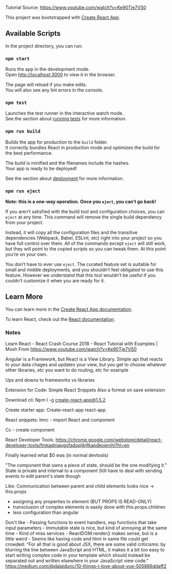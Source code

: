 Tutorial Source:
https://www.youtube.com/watch?v=Ke90Tje7VS0

This project was bootstrapped with [Create React App](https://github.com/facebook/create-react-app).

## Available Scripts

In the project directory, you can run:

### `npm start`

Runs the app in the development mode.<br>
Open [http://localhost:3000](http://localhost:3000) to view it in the browser.

The page will reload if you make edits.<br>
You will also see any lint errors in the console.

### `npm test`

Launches the test runner in the interactive watch mode.<br>
See the section about [running tests](https://facebook.github.io/create-react-app/docs/running-tests) for more information.

### `npm run build`

Builds the app for production to the `build` folder.<br>
It correctly bundles React in production mode and optimizes the build for the best performance.

The build is minified and the filenames include the hashes.<br>
Your app is ready to be deployed!

See the section about [deployment](https://facebook.github.io/create-react-app/docs/deployment) for more information.

### `npm run eject`

**Note: this is a one-way operation. Once you `eject`, you can’t go back!**

If you aren’t satisfied with the build tool and configuration choices, you can `eject` at any time. This command will remove the single build dependency from your project.

Instead, it will copy all the configuration files and the transitive dependencies (Webpack, Babel, ESLint, etc) right into your project so you have full control over them. All of the commands except `eject` will still work, but they will point to the copied scripts so you can tweak them. At this point you’re on your own.

You don’t have to ever use `eject`. The curated feature set is suitable for small and middle deployments, and you shouldn’t feel obligated to use this feature. However we understand that this tool wouldn’t be useful if you couldn’t customize it when you are ready for it.

## Learn More

You can learn more in the [Create React App documentation](https://facebook.github.io/create-react-app/docs/getting-started).

To learn React, check out the [React documentation](https://reactjs.org/).




### Notes

Learn React - React Crash Course 2018 - React Tutorial with Examples | Mosh
From <https://www.youtube.com/watch?v=Ke90Tje7VS0> 


Angular is a Framework, but React is a View Library. Simple api that reacts to your data chages and updates your view, but you get to choose whatever other libraries, etc you want to do routing, etc for example

Ups and downs to frameworks vs libraries

Extension for Code:
Simple React Snippets
Also a format on save extension

Download cli:
Npm I -g create-react-app@1.5.2

Create starter app:
Create-react-app react-app



React snippets:
Imrc - import React and component

Cc - create component

React Developer Tools:
https://chrome.google.com/webstore/detail/react-developer-tools/fmkadmapgofadopljbjfkapdkoienihi?hl=en

Finally learned what $0 was (in normal devtools)

"The component that owns a piece of state, should be the one modifying it."
State is private and internal to a component
Still have to deal with sending events to edit parent's state though

Like:
Communication between parent and child elements looks nice -> this.props
  - assigning any properties to element (BUT PROPS IS READ-ONLY)
  - transclusion of complex elements is easily done with this.props.children
  - less configuration than angular


Don't like
	- Passing functions to event handlers, esp functions that take input parameters
	- Immutable state is nice, but kind of annoying at the same time
	- Kind of miss services
	- ReactDOM.render() makes sense, but is a little weird
    - Seems like having code and html in same file could get crowded: "For all that is good about JSX, there are some valid criticisms: by blurring the line between JavaScript and HTML, it makes it a bit too easy to start writing complex code in your template which should instead be separated out and written elsewhere in your JavaScript view code." https://medium.com/@dalaidunc/10-things-i-love-about-vue-505886ddaff2 

